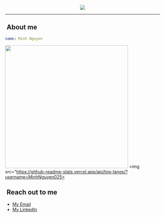 <p align="center">
  <img src="https://capsule-render.vercel.app/api?text=Hello%20There&animation=fadeIn&type=cylinder&color=auto&height=100&fontSize=50&fontAlignY=65&theme=gruvbox"/>
</p>

---

<h2>&nbsp;About me</h2>

```yaml
name: Minh Nguyen
```

<a><img src="https://github-readme-stats.vercel.app/api?username=namberino&show_icons=true&include_all_commits=true&theme=rose_pine" width="400"></a>
<a><img src="https://github-readme-stats.vercel.app/api/top-langs/?username=MinhNguyen025></a> 


<h2>&nbsp;Reach out to me</h2>
<ul>
  <li><a href="mailto:nguyenduyminh0205@gmail.com">My Email</a></li>
  <li><a href="https://linkedin.com/in/duvminh025">My LinkedIn</a></li>
</ul>
